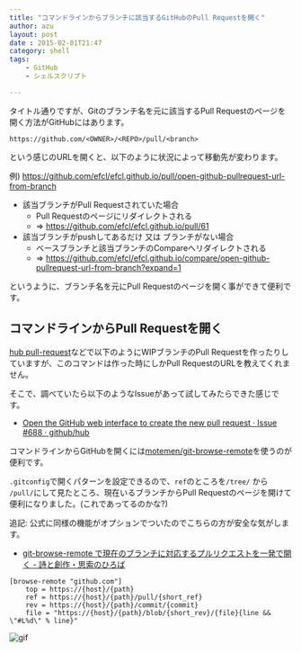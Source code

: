 ```yaml
---
title: "コマンドラインからブランチに該当するGitHubのPull Requestを開く"
author: azu
layout: post
date : 2015-02-01T21:47
category: shell
tags:
    - GitHub
    - シェルスクリプト

---
```


タイトル通りですが、Gitのブランチ名を元に該当するPull Requestのページを開く方法がGitHubにはあります。

```
https://github.com/<OWNER>/<REPO>/pull/<branch>
```

という感じのURLを開くと、以下のように状況によって移動先が変わります。

例) https://github.com/efcl/efcl.github.io/pull/open-github-pullrequest-url-from-branch

- 該当ブランチがPull Requestされていた場合
	- Pull Requestのページにリダイレクトされる
	- => https://github.com/efcl/efcl.github.io/pull/61
- 該当ブランチがpushしてあるだけ 又は ブランチがない場合
	- ベースブランチと該当ブランチのCompareへリダイレクトされる
	- => https://github.com/efcl/efcl.github.io/compare/open-github-pullrequest-url-from-branch?expand=1

というように、ブランチ名を元にPull Requestのページを開く事ができて便利です。

## コマンドラインからPull Requestを開く

[hub pull-request](https://github.com/github/hub#git-pull-request "pull-request")などで以下のようにWIPブランチのPull Requestを作ったりしていますが、このコマンドは作った時にしかPull RequestのURLを教えてくれません。

<script src="https://gist.github.com/azu/eed8324a3fb5b171b7c0.js"></script>

そこで、調べていたら以下のようなIssueがあって試してみたらできた感じです。

- [Open the GitHub web interface to create the new pull request · Issue #688 · github/hub](https://github.com/github/hub/issues/688 "Open the GitHub web interface to create the new pull request · Issue #688 · github/hub")

コマンドラインからGitHubを開くには[motemen/git-browse-remote](https://github.com/motemen/git-browse-remote "motemen/git-browse-remote")を使うのが便利です。

`.gitconfig`で開くパターンを設定できるので、`ref`のところを`/tree/` から `/pull/`にして見たところ、現在いるブランチからPull Requestのページを開けて便利になりました。(これであってるのかな?)

追記: 公式に同様の機能がオプションでついたのでこちらの方が安全な気がします。

- [git-browse-remote で現在のブランチに対応するプルリクエストを一発で開く - 詩と創作・思索のひろば](http://motemen.hatenablog.com/entry/2015/02/git-browse-remote-pr "git-browse-remote で現在のブランチに対応するプルリクエストを一発で開く - 詩と創作・思索のひろば")


```
[browse-remote "github.com"]
	top = https://{host}/{path}
	ref = https://{host}/{path}/pull/{short_ref}
	rev = https://{host}/{path}/commit/{commit}
	file = "https://{host}/{path}/blob/{short_rev}/{file}{line && \"#L%d\" % line}"
```

![gif](http://gyazo.com/6ad38092de4513b4196e699947d983ea.gif)
